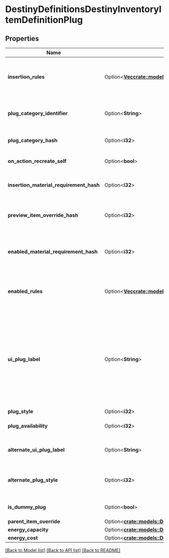 # DestinyDefinitionsDestinyInventoryItemDefinitionPlug

## Properties

Name | Type | Description | Notes
------------ | ------------- | ------------- | -------------
**insertion_rules** | Option<[**Vec<crate::models::DestinyPeriodDefinitionsPeriodItemsPeriodDestinyPlugRuleDefinition>**](Destiny.Definitions.Items.DestinyPlugRuleDefinition.md)> | The rules around when this plug can be inserted into a socket, aside from the socket's individual restrictions.  The live data DestinyItemPlugComponent.insertFailIndexes will be an index into this array, so you can pull out the failure strings appropriate for the user. | [optional]
**plug_category_identifier** | Option<**String**> | The string identifier for the plug's category. Use the socket's DestinySocketTypeDefinition.plugWhitelist to determine whether this plug can be inserted into the socket. | [optional]
**plug_category_hash** | Option<**i32**> | The hash for the plugCategoryIdentifier. You can use this instead if you wish: I put both in the definition for debugging purposes. | [optional]
**on_action_recreate_self** | Option<**bool**> | If you successfully socket the item, this will determine whether or not you get \"refunded\" on the plug. | [optional]
**insertion_material_requirement_hash** | Option<**i32**> | If inserting this plug requires materials, this is the hash identifier for looking up the DestinyMaterialRequirementSetDefinition for those requirements. | [optional]
**preview_item_override_hash** | Option<**i32**> | In the game, if you're inspecting a plug item directly, this will be the item shown with the plug attached. Look up the DestinyInventoryItemDefinition for this hash for the item. | [optional]
**enabled_material_requirement_hash** | Option<**i32**> | It's not enough for the plug to be inserted. It has to be enabled as well. For it to be enabled, it may require materials. This is the hash identifier for the DestinyMaterialRequirementSetDefinition for those requirements, if there is one. | [optional]
**enabled_rules** | Option<[**Vec<crate::models::DestinyPeriodDefinitionsPeriodItemsPeriodDestinyPlugRuleDefinition>**](Destiny.Definitions.Items.DestinyPlugRuleDefinition.md)> | The rules around whether the plug, once inserted, is enabled and providing its benefits.  The live data DestinyItemPlugComponent.enableFailIndexes will be an index into this array, so you can pull out the failure strings appropriate for the user. | [optional]
**ui_plug_label** | Option<**String**> | Plugs can have arbitrary, UI-defined identifiers that the UI designers use to determine the style applied to plugs. Unfortunately, we have neither a definitive list of these labels nor advance warning of when new labels might be applied or how that relates to how they get rendered. If you want to, you can refer to known labels to change your own styles: but know that new ones can be created arbitrarily, and we have no way of associating the labels with any specific UI style guidance... you'll have to piece that together on your end. Or do what we do, and just show plugs more generically, without specialized styles. | [optional]
**plug_style** | Option<**i32**> |  | [optional]
**plug_availability** | Option<**i32**> | Indicates the rules about when this plug can be used. See the PlugAvailabilityMode enumeration for more information! | [optional]
**alternate_ui_plug_label** | Option<**String**> | If the plug meets certain state requirements, it may have an alternative label applied to it. This is the alternative label that will be applied in such a situation. | [optional]
**alternate_plug_style** | Option<**i32**> | The alternate plug of the plug: only applies when the item is in states that only the server can know about and control, unfortunately. See AlternateUiPlugLabel for the related label info. | [optional]
**is_dummy_plug** | Option<**bool**> | If TRUE, this plug is used for UI display purposes only, and doesn't have any interesting effects of its own. | [optional]
**parent_item_override** | Option<[**crate::models::DestinyDefinitionsItemsDestinyItemPlugDefinitionParentItemOverride**](Destiny_Definitions_Items_DestinyItemPlugDefinition_parentItemOverride.md)> |  | [optional]
**energy_capacity** | Option<[**crate::models::DestinyDefinitionsItemsDestinyItemPlugDefinitionEnergyCapacity**](Destiny_Definitions_Items_DestinyItemPlugDefinition_energyCapacity.md)> |  | [optional]
**energy_cost** | Option<[**crate::models::DestinyDefinitionsItemsDestinyItemPlugDefinitionEnergyCost**](Destiny_Definitions_Items_DestinyItemPlugDefinition_energyCost.md)> |  | [optional]

[[Back to Model list]](../README.md#documentation-for-models) [[Back to API list]](../README.md#documentation-for-api-endpoints) [[Back to README]](../README.md)


